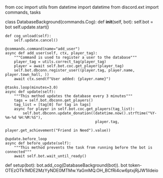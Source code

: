 from coc import utils
from datetime import datetime
from discord.ext import commands, tasks


class DatabaseBackground(commands.Cog):
    def __init__(self, bot):
        self.bot = bot
        self.update.start()

    def cog_unload(self):
        self.update.cancel()

    @commands.command(name="add_user")
    async def add_user(self, ctx, player_tag):
        """Command is used to register a user to the database"""
        player_tag = utils.correct_tag(player_tag)
        player = await self.bot.coc.get_player(player_tag)
        self.bot.dbconn.register_user((player.tag, player.name, player.town_hall, ))
        await ctx.send(f"User added: {player.name}")
        
    @tasks.loop(minutes=3.0)
    async def update(self):
        """This method updates the database every 3 minutes"""
        tags = self.bot.dbconn.get_players()
        tag_list = [tag[0] for tag in tags]
        async for player in self.bot.coc.get_players(tag_list):
            self.bot.dbconn.update_donation((datetime.now().strftime("%Y-%m-%d %H:%M:%S"),
                                             player.tag,
                                             player.get_achievement("Friend in Need").value))

    @update.before_loop
    async def before_update(self):
        """This method prevents the task from running before the bot is connected"""
        await self.bot.wait_until_ready()


def setup(bot):
    bot.add_cog(DatabaseBackground(bot)).
bot token- OTEzOTk1MDE2MzYyNDE0MTMw.YaGmMQ.OH_BCfRi4cw6ptxjRjJW1iIdeio
